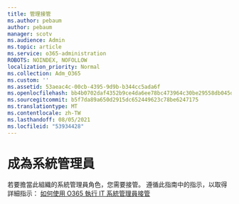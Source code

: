 ```yaml
---
title: 管理接管
ms.author: pebaum
author: pebaum
manager: scotv
ms.audience: Admin
ms.topic: article
ms.service: o365-administration
ROBOTS: NOINDEX, NOFOLLOW
localization_priority: Normal
ms.collection: Adm_O365
ms.custom: ''
ms.assetid: 53aeac4c-00cb-4395-9d9b-b344cc5ada6f
ms.openlocfilehash: bb4b0702daf4352b9ce4da6ee78bc473964c30be29558db045d53821f6b035fe
ms.sourcegitcommit: b5f7da89a650d2915dc652449623c78be6247175
ms.translationtype: MT
ms.contentlocale: zh-TW
ms.lasthandoff: 08/05/2021
ms.locfileid: "53934428"
---
```

# <a name="become-an-admin"></a>成為系統管理員

若要擔當此組織的系統管理員角色，您需要接管。 遵循此指南中的指示，以取得詳細指示： [如何使用 O365 執行 IT 系統管理員接管](https://powerbi.microsoft.com/pt-pt/blog/how-to-perform-an-it-admin-takeover-with-o365/)
